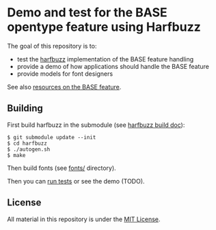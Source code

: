 # Demo and test for the BASE opentype feature using Harfbuzz

The goal of this repository is to:
- test the [harfbuzz](https://github.com/behdad/harfbuzz) implementation of the BASE feature handling
- provide a demo of how applications should handle the BASE feature
- provide models for font designers

See also [resources on the BASE feature](https://github.com/eroux/otf-base-hang).

## Building

First build harfbuzz in the submodule (see [harfbuzz build doc](https://github.com/behdad/harfbuzz/blob/master/BUILD.md)):

```
$ git submodule update --init
$ cd harfbuzz
$ ./autogen.sh
$ make
```

Then build fonts (see [fonts/](fonts/) directory).

Then you can [run tests](tests/) or see the demo (TODO).

## License

All material in this repository is under the [MIT License](LICENSE).